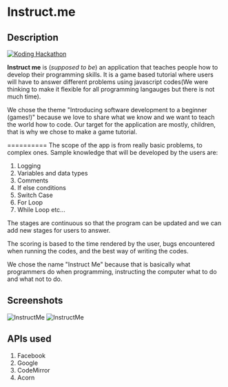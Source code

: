 # Instruct.me

## Description

[![Koding Hackathon](http://roncabal.koding.io/images/badge.png "Koding Hackathon")](https://koding.com/Hackathon)

**Instruct me** is (*supposed to be*) an application that teaches people how to develop their programming skills. It is a game based tutorial where users will have to answer different problems using javascript codes(We were thinking to make it flexible for all programming langauges but there is not much time).

We chose the theme "Introducing software development to a beginner (games!)" because we love to share what we know and we want to teach the world how to code. Our target for the application are mostly, children, that is why we chose to make a game tutorial. 

==========
The scope of the app is from really basic problems, to complex ones. Sample knowledge that will be developed by the users are:
1. Logging
2. Variables and data types
3. Comments
4. If else conditions
5. Switch Case
6. For Loop
7. While Loop
etc...

The stages are continuous so that the program can be updated and we can add new stages for users to answer.

The scoring is based to the time rendered by the user, bugs encountered when running the codes, and the best way of writing the codes.

We chose the name "Instruct Me" because that is basically what programmers do when programming, instructing the computer what to do and what not to do.


## Screenshots

![InstructMe](http://roncabal.koding.io/images/Screen%20Shot%202014-12-08%20at%202.44.08%20PM.png "InstructMe")
![InstructMe](http://roncabal.koding.io/images/Screen%20Shot%202014-12-08%20at%202.43.56%20PM.png "InstructMe")

## APIs used

1. Facebook
2. Google
3. CodeMirror
4. Acorn
